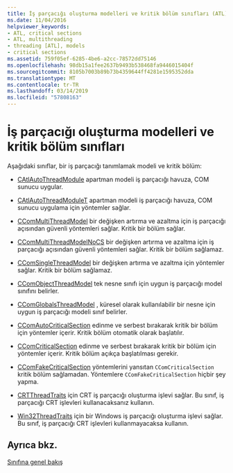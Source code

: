 ```yaml
---
title: İş parçacığı oluşturma modelleri ve kritik bölüm sınıfları (ATL)
ms.date: 11/04/2016
helpviewer_keywords:
- ATL, critical sections
- ATL, multithreading
- threading [ATL], models
- critical sections
ms.assetid: 759f05ef-6285-4be6-a2cc-78572dd75146
ms.openlocfilehash: 98db15a1fee2637b9493b538468fa9446015404f
ms.sourcegitcommit: 8105b7003b89b73b4359644ff4281e1595352dda
ms.translationtype: MT
ms.contentlocale: tr-TR
ms.lasthandoff: 03/14/2019
ms.locfileid: "57808163"
---
```

# <a name="threading-models-and-critical-sections-classes"></a>İş parçacığı oluşturma modelleri ve kritik bölüm sınıfları

Aşağıdaki sınıflar, bir iş parçacığı tanımlamak modeli ve kritik bölüm:

- [CAtlAutoThreadModule](../atl/reference/catlautothreadmodule-class.md) apartman modeli iş parçacığı havuza, COM sunucu uygular.

- [CAtlAutoThreadModuleT](../atl/reference/catlautothreadmodulet-class.md) apartman modeli iş parçacığı havuza, COM sunucu uygulama için yöntemler sağlar.

- [CComMultiThreadModel](../atl/reference/ccommultithreadmodel-class.md) bir değişken artırma ve azaltma için iş parçacığı açısından güvenli yöntemleri sağlar. Kritik bir bölüm sağlar.

- [CComMultiThreadModelNoCS](../atl/reference/ccommultithreadmodelnocs-class.md) bir değişken artırma ve azaltma için iş parçacığı açısından güvenli yöntemleri sağlar. Kritik bir bölüm sağlamaz.

- [CComSingleThreadModel](../atl/reference/ccomsinglethreadmodel-class.md) bir değişken artırma ve azaltma için yöntemler sağlar. Kritik bir bölüm sağlamaz.

- [CComObjectThreadModel](../atl/reference/atl-typedefs.md#ccomobjectthreadmodel) tek nesne sınıfı için uygun iş parçacığı model sınıfını belirler.

- [CComGlobalsThreadModel](../atl/reference/atl-typedefs.md#ccomglobalsthreadmodel) , küresel olarak kullanılabilir bir nesne için uygun iş parçacığı modeli sınıf belirler.

- [CComAutoCriticalSection](../atl/reference/ccomautocriticalsection-class.md) edinme ve serbest bırakarak kritik bir bölüm için yöntemler içerir. Kritik bölüm otomatik olarak başlatılır.

- [CComCriticalSection](../atl/reference/ccomcriticalsection-class.md) edinme ve serbest bırakarak kritik bir bölüm için yöntemler içerir. Kritik bölüm açıkça başlatılması gerekir.

- [CComFakeCriticalSection](../atl/reference/ccomfakecriticalsection-class.md) yöntemlerini yansıtan `CComCriticalSection` kritik bölüm sağlamadan. Yöntemlere `CComFakeCriticalSection` hiçbir şey yapma.

- [CRTThreadTraits](../atl/reference/crtthreadtraits-class.md) için CRT iş parçacığı oluşturma işlevi sağlar. Bu sınıf, iş parçacığı CRT işlevleri kullanacaksanız kullanın.

- [Win32ThreadTraits](../atl/reference/win32threadtraits-class.md) için bir Windows iş parçacığı oluşturma işlevi sağlar. Bu sınıf, iş parçacığı CRT işlevleri kullanmayacaksa kullanın.

## <a name="see-also"></a>Ayrıca bkz.

[Sınıfına genel bakış](../atl/atl-class-overview.md)
